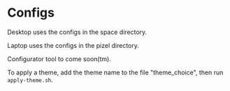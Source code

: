 Configs
=======

Desktop uses the configs in the space directory.

Laptop uses the configs in the pizel directory.

Configurator tool to come soon(tm).

To apply a theme, add the theme name to the file "theme_choice", then run `apply-theme.sh`.
